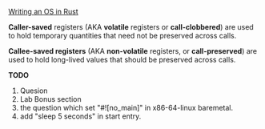 [Writing an OS in Rust](https://os.phil-opp.com/)

**Caller-saved** registers (AKA **volatile** registers or **call-clobbered**) are used to hold temporary quantities that need not be preserved across calls.

**Callee-saved registers** (AKA **non-volatile** registers, or **call-preserved**) are used to hold long-lived values that should be preserved across calls.

**TODO**
1. Quesion
2. Lab Bonus section
3. the question which set "#![no_main]" in x86-64-linux baremetal. 
4. add "sleep 5 seconds" in start entry. 
